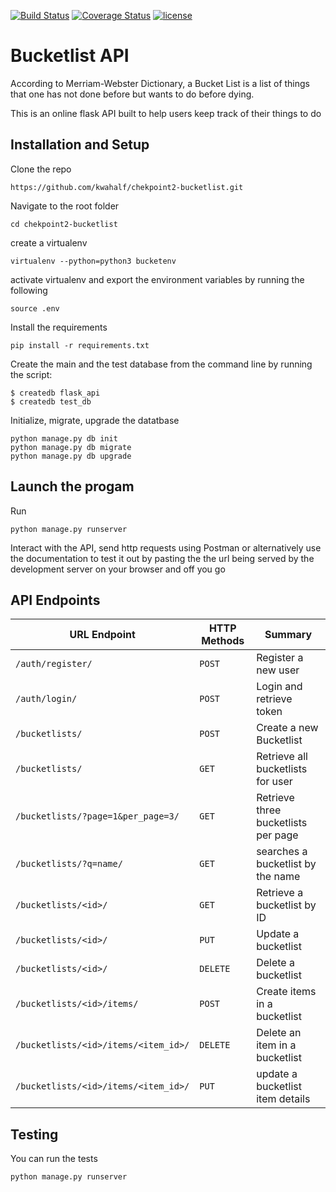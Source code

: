 [![Build Status](https://travis-ci.org/kwahalf/chekPoint2-bucketList.svg?branch=develop)](https://travis-ci.org/kwahalf/chekPoint2-bucketList)
[![Coverage Status](https://coveralls.io/repos/github/kwahalf/chekPoint2-bucketList/badge.svg?branch=develop)](https://coveralls.io/github/kwahalf/chekPoint2-bucketList?branch=develop)
[![license](https://img.shields.io/github/license/mashape/apistatus.svg)](https://opensource.org/licenses/MIT)
# Bucketlist API
According to Merriam-Webster Dictionary,  a Bucket List is a list of things that one has not done before but wants to do before dying.

This is an online flask API built to help users keep track of their things to do

## Installation and Setup
Clone the repo
```
https://github.com/kwahalf/chekpoint2-bucketlist.git
```
Navigate to the root folder
```
cd chekpoint2-bucketlist
```
create a virtualenv 
```
virtualenv --python=python3 bucketenv
```
activate virtualenv and export the environment variables by running the following
```
source .env
```
Install the requirements
```
pip install -r requirements.txt
```
Create the main and the test database from the command line by running the script:
```
$ createdb flask_api
$ createdb test_db

```
Initialize, migrate, upgrade the datatbase
```
python manage.py db init
python manage.py db migrate
python manage.py db upgrade
```
## Launch the progam
Run 
```
python manage.py runserver
```
Interact with the API, send http requests using Postman or alternatively use the documentation to test it out by pasting
the the url being served by the development server on your browser and off you go
## API Endpoints
| URL Endpoint | HTTP Methods | Summary |
| -------- | ------------- | --------- |
| `/auth/register/` | `POST`  | Register a new user|
|  `/auth/login/` | `POST` | Login and retrieve token|
| `/bucketlists/` | `POST` | Create a new Bucketlist |
| `/bucketlists/` | `GET` | Retrieve all bucketlists for user |
| `/bucketlists/?page=1&per_page=3/` | `GET` | Retrieve three bucketlists per page |
 `/bucketlists/?q=name/` | `GET` | searches a bucketlist by the name|
| `/bucketlists/<id>/` | `GET` |  Retrieve a bucketlist by ID|
| `/bucketlists/<id>/` | `PUT` | Update a bucketlist |
| `/bucketlists/<id>/` | `DELETE` | Delete a bucketlist |
| `/bucketlists/<id>/items/` | `POST` |  Create items in a bucketlist |
| `/bucketlists/<id>/items/<item_id>/` | `DELETE`| Delete an item in a bucketlist|
| `/bucketlists/<id>/items/<item_id>/` | `PUT`| update a bucketlist item details|

## Testing
You can run the tests 
``` 
python manage.py runserver
```

